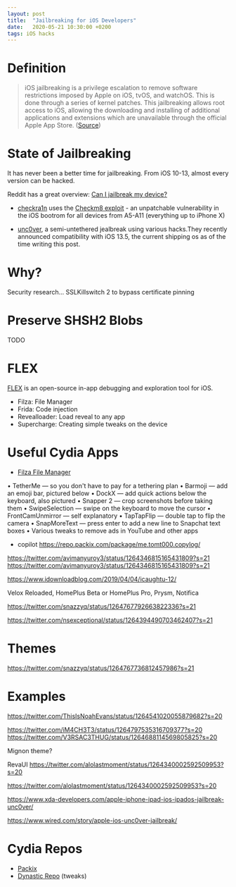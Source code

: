 ```yaml
---
layout: post
title:  "Jailbreaking for iOS Developers"
date:   2020-05-21 10:30:00 +0200
tags: iOS hacks
---
```


# Definition

>iOS jailbreaking is a privilege escalation to remove software restrictions imposed by Apple on iOS, tvOS, and watchOS. This is done through a series of kernel patches. This jailbreaking allows root access to iOS, allowing the downloading and installing of additional applications and extensions which are unavailable through the official Apple App Store. ([Source](https://www.techacrobat.com/ios-12-4-unc0ver-jailbreak/))

# State of Jailbreaking

It has never been a better time for jailbreaking. From iOS 10-13, almost every version can be hacked.

Reddit has a great overview: [Can I jailbreak my device?](https://www.reddit.com/r/jailbreak/wiki/escapeplan/guides/jailbreakcharts#wiki_ios13.x)

- [checkra1n](https://checkra.in/) uses the [Checkm8 exploit](https://arstechnica.com/information-technology/2019/09/developer-of-checkm8-explains-why-idevice-jailbreak-exploit-is-a-game-changer/) - an unpatchable vulnerability in the  iOS bootrom for all devices from A5-A11 (everything up to iPhone X)

- [unc0ver](https://unc0ver.dev/), a semi-untethered jealbreak using various hacks.They recently announced compatibility with iOS 13.5, the current shipping os as of the time writing this post.

# Why?
Security research...
SSLKillswitch 2 to bypass certificate pinning

# Preserve SHSH2 Blobs

TODO

# FLEX
[FLEX](https://github.com/Flipboard/FLEX) is an open-source in-app debugging and exploration tool for iOS.

- Filza: File Manager
- Frida: Code injection
- Revealloader: Load reveal to any app
- Supercharge: Creating simple tweaks on the device

# Useful Cydia Apps
- [Filza File Manager](https://filza.net/)

• TetherMe — so you don't have to pay for a tethering plan
• Barmoji — add an emoji bar, pictured below
• DockX — add quick actions below the keyboard, also pictured
• Snapper 2 — crop screenshots before taking them
• SwipeSelection — swipe on the keyboard to move the cursor
• FrontCamUnmirror — self explanatory
• TapTapFlip — double tap to flip the camera
• SnapMoreText — press enter to add a new line to Snapchat text boxes
• Various tweaks to remove ads in YouTube and other apps
- copilot https://repo.packix.com/package/me.tomt000.copylog/

https://twitter.com/avimanyuroy3/status/1264346815165431809?s=21
https://twitter.com/avimanyuroy3/status/1264346815165431809?s=21

https://www.idownloadblog.com/2019/04/04/icaughtu-12/


Velox Reloaded, HomePlus Beta or HomePlus Pro, Prysm, Notifica

https://twitter.com/snazzyq/status/1264767792663822336?s=21

https://twitter.com/nsexceptional/status/1264394490703462407?s=21


# Themes

https://twitter.com/snazzyq/status/1264767736812457986?s=21

# Examples

https://twitter.com/ThisIsNoahEvans/status/1264541020055879682?s=20

https://twitter.com/iM4CH3T3/status/1264797535316709377?s=20
https://twitter.com/V3RSAC3THUG/status/1264688114569805825?s=20

Mignon theme?

RevaUI
https://twitter.com/alolastmoment/status/1264340002592509953?s=20

https://twitter.com/alolastmoment/status/1264340002592509953?s=20

https://www.xda-developers.com/apple-iphone-ipad-ios-ipados-jailbreak-unc0ver/

https://www.wired.com/story/apple-ios-unc0ver-jailbreak/

# Cydia Repos

- [Packix](https://repo.packix.com/)
- [Dynastic Repo](https://repo.dynastic.co/) (tweaks)
